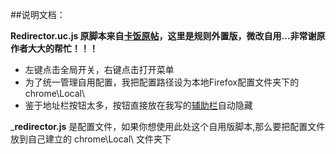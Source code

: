##说明文档：

**Redirector.uc.js 原脚本来自[卡饭原帖](http://bbs.kafan.cn/thread-1621837-1-1.html)，这里是规则外置版，微改自用...非常谢原作者大大的帮忙！！！**

- 左键点击全局开关，右键点击打开菜单
- 为了统一管理自用配置，我把配置路径设为本地Firefox配置文件夹下的chrome\Local\
- 鉴于地址栏按钮太多，按钮直接放在我写的[辅助栏](https://github.com/defpt/userChromeJs/blob/master/000-AidBar.uc.js)自动隐藏

_**redirector.js** 是配置文件，如果你想使用此处这个自用版脚本,那么要把配置文件放到自己建立的 chrome\Local\ 文件夹下


